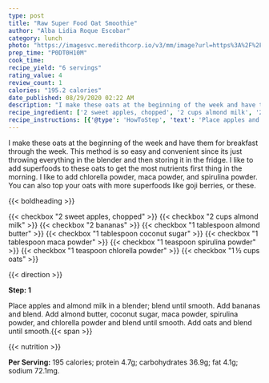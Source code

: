 ```yaml
---
type: post
title: "Raw Super Food Oat Smoothie"
author: "Alba Lidia Roque Escobar"
category: lunch
photo: "https://imagesvc.meredithcorp.io/v3/mm/image?url=https%3A%2F%2Fimages.media-allrecipes.com%2Fuserphotos%2F3349106.jpg"
prep_time: "P0DT0H10M"
cook_time: 
recipe_yield: "6 servings"
rating_value: 4
review_count: 1
calories: "195.2 calories"
date_published: 08/29/2020 02:22 AM
description: "I make these oats at the beginning of the week and have them for breakfast through the week. This method is so easy and convenient since its just throwing everything in the blender and then storing it in the fridge. I like to add superfoods to these oats to get the most nutrients first thing in the morning. I like to add chlorella powder, maca powder, and spirulina powder. You can also top your oats with more superfoods like goji berries, or these."
recipe_ingredient: ['2 sweet apples, chopped', '2 cups almond milk', '2 bananas', '1 tablespoon almond butter', '1 tablespoon coconut sugar', '1 tablespoon maca powder', '1 teaspoon spirulina powder', '1 teaspoon chlorella powder', '1\u2009½ cups oats']
recipe_instructions: [{'@type': 'HowToStep', 'text': 'Place apples and almond milk in a blender; blend until smooth. Add bananas and blend. Add almond butter, coconut sugar, maca powder, spirulina powder, and chlorella powder and blend until smooth. Add oats and blend until smooth.\n'}]
---
```


I make these oats at the beginning of the week and have them for breakfast through the week. This method is so easy and convenient since its just throwing everything in the blender and then storing it in the fridge. I like to add superfoods to these oats to get the most nutrients first thing in the morning. I like to add chlorella powder, maca powder, and spirulina powder. You can also top your oats with more superfoods like goji berries, or these. 

{{< boldheading >}}

{{< checkbox "2  sweet apples, chopped" >}}
{{< checkbox "2 cups almond milk" >}}
{{< checkbox "2  bananas" >}}
{{< checkbox "1 tablespoon almond butter" >}}
{{< checkbox "1 tablespoon coconut sugar" >}}
{{< checkbox "1 tablespoon maca powder" >}}
{{< checkbox "1 teaspoon spirulina powder" >}}
{{< checkbox "1 teaspoon chlorella powder" >}}
{{< checkbox "1 ½ cups oats" >}}


{{< direction >}}

**Step: 1**

Place apples and almond milk in a blender; blend until smooth. Add bananas and blend. Add almond butter, coconut sugar, maca powder, spirulina powder, and chlorella powder and blend until smooth. Add oats and blend until smooth.{{< span >}}

{{< nutrition >}}

**Per Serving:** 195 calories; protein 4.7g; carbohydrates 36.9g; fat 4.1g; sodium 72.1mg.